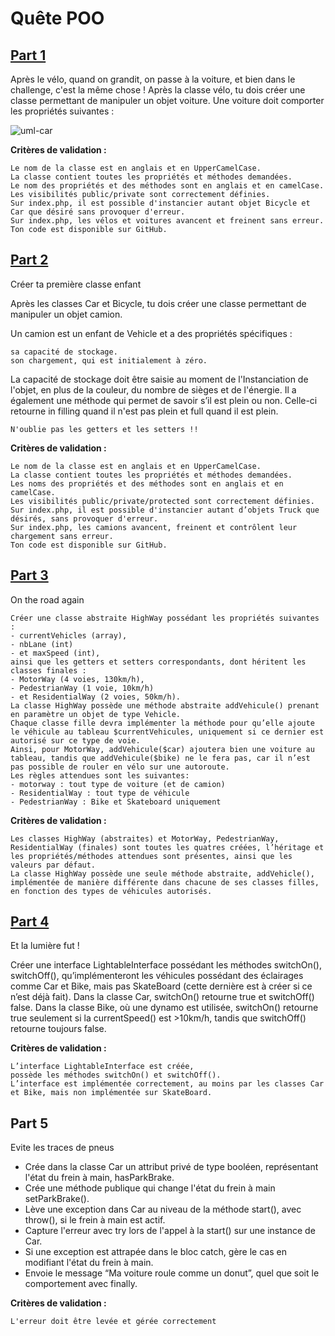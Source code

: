 # Quête POO

## [Part 1](https://github.com/Aurelie-feyzin/WCS_PHP_POO/releases/tag/part1)
Après le vélo, quand on grandit, on passe à la voiture, et bien dans le challenge, c'est la même chose ! Après la classe vélo, tu dois créer une classe permettant de manipuler un objet voiture. Une voiture doit comporter les propriétés suivantes :

![uml-car](http://images.innoveduc.fr/php_parcours/OOP/uml-car.png "uml car")

**Critères de validation :**

    Le nom de la classe est en anglais et en UpperCamelCase.
    La classe contient toutes les propriétés et méthodes demandées.
    Le nom des propriétés et des méthodes sont en anglais et en camelCase.
    Les visibilités public/private sont correctement définies.
    Sur index.php, il est possible d'instancier autant objet Bicycle et Car que désiré sans provoquer d'erreur.
    Sur index.php, les vélos et voitures avancent et freinent sans erreur.
    Ton code est disponible sur GitHub.

## [Part 2](https://github.com/Aurelie-feyzin/WCS_PHP_POO/releases/tag/part2) 

Créer ta première classe enfant

Après les classes Car et Bicycle, tu dois créer une classe permettant de manipuler un objet camion.

Un camion est un enfant de Vehicle et a des propriétés spécifiques :

    sa capacité de stockage.
    son chargement, qui est initialement à zéro.

La capacité de stockage doit être saisie au moment de l'Instanciation de l'objet, en plus de la couleur, du nombre de sièges et de l'énergie. Il a également une méthode qui permet de savoir s’il est plein ou non. Celle-ci retourne in filling quand il n'est pas plein et full quand il est plein.

    N'oublie pas les getters et les setters !!

**Critères de validation :**

    Le nom de la classe est en anglais et en UpperCamelCase.
    La classe contient toutes les propriétés et méthodes demandées.
    Les noms des propriétés et des méthodes sont en anglais et en camelCase.
    Les visibilités public/private/protected sont correctement définies.
    Sur index.php, il est possible d'instancier autant d’objets Truck que désirés, sans provoquer d'erreur.
    Sur index.php, les camions avancent, freinent et contrôlent leur chargement sans erreur.
    Ton code est disponible sur GitHub.

## [Part 3](https://github.com/Aurelie-feyzin/WCS_PHP_POO/releases/tag/part3)

On the road again

    Créer une classe abstraite HighWay possédant les propriétés suivantes : 
    - currentVehicles (array), 
    - nbLane (int)
    - et maxSpeed (int),
    ainsi que les getters et setters correspondants, dont héritent les classes finales :
    - MotorWay (4 voies, 130km/h), 
    - PedestrianWay (1 voie, 10km/h)
    - et ResidentialWay (2 voies, 50km/h). 
    La classe HighWay possède une méthode abstraite addVehicule() prenant en paramètre un objet de type Vehicle. 
    Chaque classe fille devra implémenter la méthode pour qu’elle ajoute le véhicule au tableau $currentVehicules, uniquement si ce dernier est autorisé sur ce type de voie. 
    Ainsi, pour MotorWay, addVehicule($car) ajoutera bien une voiture au tableau, tandis que addVehicule($bike) ne le fera pas, car il n’est pas possible de rouler en vélo sur une autoroute. 
    Les règles attendues sont les suivantes:
    - motorway : tout type de voiture (et de camion)
    - ResidentialWay : tout type de véhicule
    - PedestrianWay : Bike et Skateboard uniquement

**Critères de validation :**

    Les classes HighWay (abstraites) et MotorWay, PedestrianWay, ResidentialWay (finales) sont toutes les quatres créées, l’héritage et les propriétés/méthodes attendues sont présentes, ainsi que les valeurs par défaut.
    La classe HighWay possède une seule méthode abstraite, addVehicle(), implémentée de manière différente dans chacune de ses classes filles, en fonction des types de véhicules autorisés.

## [Part 4](https://github.com/Aurelie-feyzin/WCS_PHP_POO/releases/tag/part4)
Et la lumière fut !

Créer une interface LightableInterface possédant les méthodes switchOn(), switchOff(), 
qu’implémenteront les véhicules possédant des éclairages comme Car et Bike, mais pas SkateBoard 
(cette dernière est à créer si ce n’est déjà fait). 
Dans la classe Car, switchOn() retourne true et switchOff() false. 
Dans la classe Bike, où une dynamo est utilisée, switchOn() retourne true seulement si la currentSpeed() est >10km/h,
tandis que switchOff() retourne toujours false.

**Critères de validation :**

    L’interface LightableInterface est créée, 
    possède les méthodes switchOn() et switchOff(). 
    L’interface est implémentée correctement, au moins par les classes Car et Bike, mais non implémentée sur SkateBoard.

## Part 5
Evite les traces de pneus

- Crée dans la classe Car un attribut privé de type booléen, représentant l'état du frein à main, hasParkBrake.
- Crée une méthode publique qui change l'état du frein à main setParkBrake().
- Lève une exception dans Car au niveau de la méthode  start(), avec throw(), si le frein à main est actif.
- Capture l'erreur avec try lors de l'appel à la start() sur une instance de Car.
- Si une exception est attrapée dans le bloc catch, gère le cas en modifiant l'état du frein à main.
- Envoie le message “Ma voiture roule comme un donut”, quel que soit le comportement avec finally.

**Critères de validation :**

    L'erreur doit être levée et gérée correctement 
    
